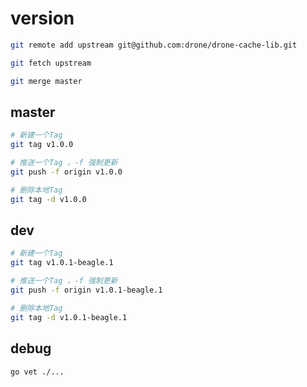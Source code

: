 # version

<!-- https://github.com/drone/drone-cache-lib -->

```bash
git remote add upstream git@github.com:drone/drone-cache-lib.git

git fetch upstream

git merge master
```

## master

```bash
# 新建一个Tag
git tag v1.0.0

# 推送一个Tag ，-f 强制更新
git push -f origin v1.0.0

# 删除本地Tag
git tag -d v1.0.0
```

## dev

```bash
# 新建一个Tag
git tag v1.0.1-beagle.1

# 推送一个Tag ，-f 强制更新
git push -f origin v1.0.1-beagle.1

# 删除本地Tag
git tag -d v1.0.1-beagle.1
```

## debug

```bash
go vet ./...
```
